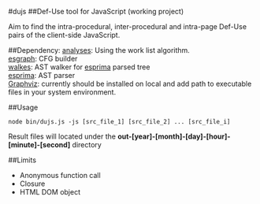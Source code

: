 #dujs
##Def-Use tool for JavaScript
(working project)

Aim to find the intra-procedural, inter-procedural and intra-page Def-Use pairs of the client-side JavaScript.

##Dependency:
[analyses](https://github.com/Swatinem/analyses): Using the work list algorithm.<br>
[esgraph](https://github.com/Swatinem/esgraph): CFG builder<br>
[walkes](https://github.com/Swatinem/walkes): AST walker for [esprima](https://github.com/ariya/esprima) parsed tree<br>
[esprima](https://github.com/ariya/esprima): AST parser<br>
[Graphviz](http://www.graphviz.org): currently should be installed on local and add path to executable files in your system environment.

##Usage
```
node bin/dujs.js -js [src_file_1] [src_file_2] ... [src_file_i]
```

Result files will located under the <strong>out-[year]-[month]-[day]-[hour]-[minute]-[second]</strong> directory

##Limits
<ul>
    <li>Anonymous function call</li>
    <li>Closure</li>
    <li>HTML DOM object</li>
</ul>